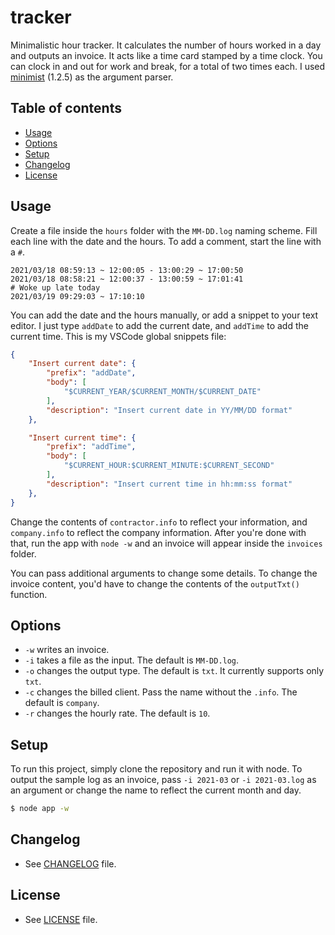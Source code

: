 # tracker

Minimalistic hour tracker. It calculates the number of hours worked in a day and outputs an invoice. It acts like a time card stamped by a time clock. You can clock in and out for work and break, for a total of two times each. I used [minimist](https://github.com/substack/minimist) (1.2.5) as the argument parser.

## Table of contents
- [Usage](#usage)
- [Options](#options)
- [Setup](#setup)
- [Changelog](#changelog)
- [License](#license)

## Usage
Create a file inside the `hours` folder with the `MM-DD.log` naming scheme. Fill each line with the date and the hours. To add a comment, start the line with a `#`.

```log
2021/03/18 08:59:13 ~ 12:00:05 - 13:00:29 ~ 17:00:50
2021/03/18 08:58:21 ~ 12:00:37 - 13:00:59 ~ 17:01:41
# Woke up late today
2021/03/19 09:29:03 ~ 17:10:10
```

You can add the date and the hours manually, or add a snippet to your text editor. I just type `addDate` to add the current date, and `addTime` to add the current time. This is my VSCode global snippets file:

```json
{
	"Insert current date": {
		"prefix": "addDate",
		"body": [
			"$CURRENT_YEAR/$CURRENT_MONTH/$CURRENT_DATE"
		],
		"description": "Insert current date in YY/MM/DD format"
	},

	"Insert current time": {
		"prefix": "addTime",
		"body": [
			"$CURRENT_HOUR:$CURRENT_MINUTE:$CURRENT_SECOND"
		],
		"description": "Insert current time in hh:mm:ss format"
	},
}
```

Change the contents of `contractor.info` to reflect your information, and `company.info` to reflect the company information. After you're done with that, run the app with `node -w` and an invoice will appear inside the `invoices` folder.

You can pass additional arguments to change some details. To change the invoice content, you'd have to change the contents of the `outputTxt()` function.

## Options

- `-w` writes an invoice.
- `-i` takes a file as the input. The default is `MM-DD.log`.
- `-o` changes the output type. The default is `txt`. It currently supports only `txt`.
- `-c` changes the billed client. Pass the name without the `.info`. The default is `company`.
- `-r` changes the hourly rate. The default is `10`.

## Setup
To run this project, simply clone the repository and run it with node. To output the sample log as an invoice, pass `-i 2021-03` or `-i 2021-03.log` as an argument or change the name to reflect the current month and day.

```bash
$ node app -w
```

## Changelog
- See [CHANGELOG](CHANGELOG.md) file.

## License
- See [LICENSE](LICENSE.md) file.

